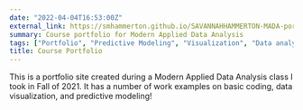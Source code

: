 ```yaml
---
date: "2022-04-04T16:53:00Z"
external_link: https://smhammerton.github.io/SAVANNAHHAMMERTON-MADA-portfolio/index.html
summary: Course portfolio for Modern Applied Data Analysis 
tags: ["Portfolio", "Predictive Modeling", "Visualization", "Data analysis", "Data viz"]
title: Course Portfolio
---
```


This is a portfolio site created during a Modern Applied Data Analysis class I took in Fall of 2021. It has a number of work examples on basic coding, data visualization, and predictive modeling! 